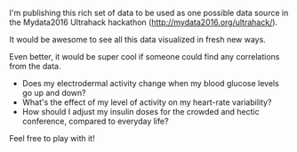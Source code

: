 I'm publishing this rich set of data to be used as one possible data source in the Mydata2016 Ultrahack hackathon (http://mydata2016.org/ultrahack/).

It would be awesome to see all this data visualized in fresh new ways.

Even better, it would be super cool if someone could find any correlations from the data.
* Does my electrodermal activity change when my blood glucose levels go up and down?
* What's the effect of my level of activity on my heart-rate variability?
* How should I adjust my insulin doses for the crowded and hectic conference, compared to everyday life?

Feel free to play with it!
